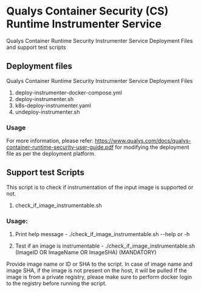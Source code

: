 # Qualys Container Security (CS) Runtime Instrumenter Service
Qualys Container Runtime Security Instrumenter Service Deployment Files and support test scripts


## Deployment files
Qualys Container Runtime Security Instrumenter Service Deployment Files
1. deploy-instrumenter-docker-compose.yml
2. deploy-instrumenter.sh
3. k8s-deploy-instrumenter.yaml
4. undeploy-instrumenter.sh 

### Usage
For more information, please refer: https://www.qualys.com/docs/qualys-container-runtime-security-user-guide.pdf for modifying the deployment file as per the deployment platform.



## Support test Scripts
This script is to check if instrumentation of the input image is supported or not.
1. check_if_image_instrumentable.sh

### Usage:
1. Print help message - 
./check_if_image_instrumentable.sh --help or -h 

2. Test if an image is instrumentable -
./check_if_image_instrumentable.sh (ImageID OR ImageName OR ImageSHA) (MANDATORY)

Provide image name or ID or SHA to the script. In case of image name and image SHA, if the image is not present on the host, it will be pulled
If the image is from a private registry, please make sure to perform docker login to the registry before running the script.
